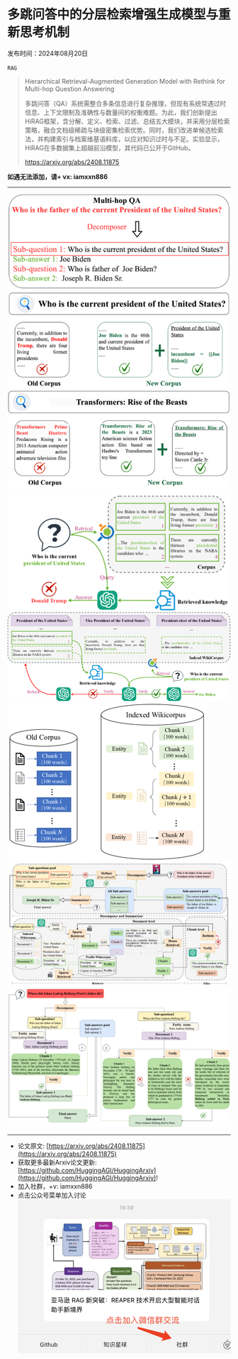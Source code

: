# 多跳问答中的分层检索增强生成模型与重新思考机制
发布时间：2024年08月20日

`RAG`
> Hierarchical Retrieval-Augmented Generation Model with Rethink for Multi-hop Question Answering
>
> 多跳问答（QA）系统需整合多条信息进行复杂推理，但现有系统常遇过时信息、上下文限制及准确性与数量间的权衡难题。为此，我们创新提出HiRAG框架，含分解、定义、检索、过滤、总结五大模块，并采用分层检索策略，融合文档级稀疏与块级密集检索优势。同时，我们改进单候选检索法，并构建索引与档案维基语料库，以应对知识过时与不足。实验显示，HiRAG在多数据集上超越前沿模型，其代码已公开于GitHub。
>
> https://arxiv.org/abs/2408.11875

**如遇无法添加，请+ vx: iamxxn886**
<hr />

![](https://raw.githubusercontent.com/HuggingAGI/HuggingArxiv/main/paper_images/2408.11875/x1.png)
![](https://raw.githubusercontent.com/HuggingAGI/HuggingArxiv/main/paper_images/2408.11875/x2.png)
![](https://raw.githubusercontent.com/HuggingAGI/HuggingArxiv/main/paper_images/2408.11875/x3.png)
![](https://raw.githubusercontent.com/HuggingAGI/HuggingArxiv/main/paper_images/2408.11875/x4.png)
![](https://raw.githubusercontent.com/HuggingAGI/HuggingArxiv/main/paper_images/2408.11875/x5.png)
![](https://raw.githubusercontent.com/HuggingAGI/HuggingArxiv/main/paper_images/2408.11875/x6.png)
![](https://raw.githubusercontent.com/HuggingAGI/HuggingArxiv/main/paper_images/2408.11875/x7.png)
![](https://raw.githubusercontent.com/HuggingAGI/HuggingArxiv/main/paper_images/2408.11875/x8.png)

<hr />

- 论文原文: [https://arxiv.org/abs/2408.11875](https://arxiv.org/abs/2408.11875)
- 获取更多最新Arxiv论文更新: [https://github.com/HuggingAGI/HuggingArxiv](https://github.com/HuggingAGI/HuggingArxiv)!
- 加入社群，+v: iamxxn886
- 点击公众号菜单加入讨论
![](https://raw.githubusercontent.com/HuggingAGI/wx_assets/main/2024/07/31/1722434818326-94339e92-22f1-4472-9d27-fed232f70b5d.jpeg)